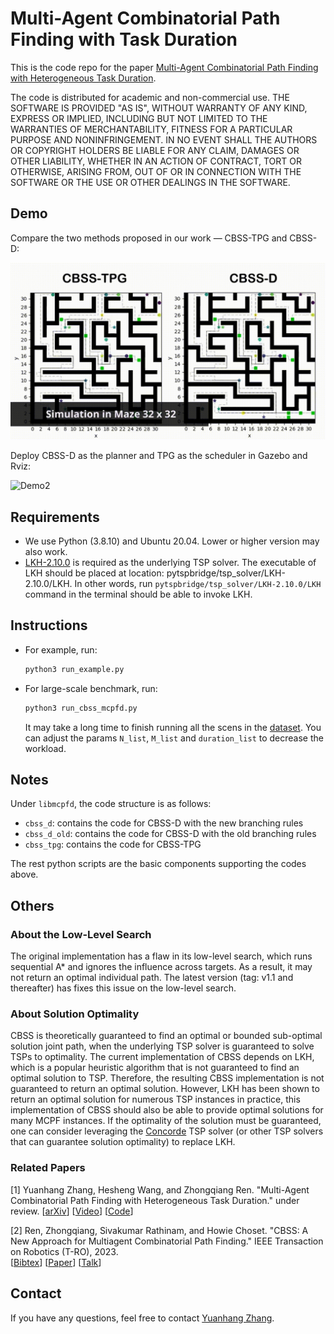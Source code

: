 # Multi-Agent Combinatorial Path Finding with Task Duration

This is the code repo for the paper [Multi-Agent Combinatorial Path Finding with Heterogeneous Task Duration](https://arxiv.org/abs/2311.15330).

The code is distributed for academic and non-commercial use.
THE SOFTWARE IS PROVIDED "AS IS", WITHOUT WARRANTY OF ANY KIND, EXPRESS OR
IMPLIED, INCLUDING BUT NOT LIMITED TO THE WARRANTIES OF MERCHANTABILITY,
FITNESS FOR A PARTICULAR PURPOSE AND NONINFRINGEMENT. IN NO EVENT SHALL THE
AUTHORS OR COPYRIGHT HOLDERS BE LIABLE FOR ANY CLAIM, DAMAGES OR OTHER
LIABILITY, WHETHER IN AN ACTION OF CONTRACT, TORT OR OTHERWISE, ARISING FROM,
OUT OF OR IN CONNECTION WITH THE SOFTWARE OR THE USE OR OTHER DEALINGS IN THE
SOFTWARE.

## Demo
Compare the two methods proposed in our work — CBSS-TPG and CBSS-D:

![Demo1](https://github.com/rap-lab-org/public_pymcpf-d/blob/main/data/demo/demo_1.gif)

Deploy CBSS-D as the planner and TPG as the scheduler in Gazebo and Rviz:

![Demo2](https://github.com/rap-lab-org/public_pymcpf-d/blob/main/data/demo/demo_2.gif)

## Requirements

* We use Python (3.8.10) and Ubuntu 20.04. Lower or higher version may also work.
* [LKH-2.10.0](http://webhotel4.ruc.dk/~keld/research/LKH/) is required as the underlying TSP solver. The executable of LKH should be placed at location: pytspbridge/tsp_solver/LKH-2.10.0/LKH. In other words, run `pytspbridge/tsp_solver/LKH-2.10.0/LKH` command in the terminal should be able to invoke LKH.

## Instructions
* For example, run:
  ```python
  python3 run_example.py
  ```

* For large-scale benchmark, run:
  ```python
  python3 run_cbss_mcpfd.py
  ```
  
  It may take a long time to finish running all the scens in the [dataset](https://movingai.com/benchmarks/mapf.html). You can adjust the params `N_list`, `M_list` and `duration_list` to decrease the workload.

## Notes
Under `libmcpfd`, the code structure is as follows:
- `cbss_d`: contains the code for CBSS-D with the new branching rules
- `cbss_d_old`: contains the code for CBSS-D with the old branching rules
- `cbss_tpg`: contains the code for CBSS-TPG

The rest python scripts are the basic components supporting the codes above.

## Others

### About the Low-Level Search
The original implementation has a flaw in its low-level search, which runs sequential A* and ignores the influence across targets. As a result, it may not return an optimal individual path. The latest version (tag: v1.1 and thereafter) has fixes this issue on the low-level search.

### About Solution Optimality

CBSS is theoretically guaranteed to find an optimal or bounded sub-optimal solution joint path, when the underlying TSP solver is guaranteed to solve TSPs to optimality.
The current implementation of CBSS depends on LKH, which is a popular heuristic algorithm that is not guaranteed to find an optimal solution to TSP. Therefore, the resulting CBSS implementation is not guaranteed to return an optimal solution.
However, LKH has been shown to return an optimal solution for numerous TSP instances in practice, this implementation of CBSS should also be able to provide optimal solutions for many MCPF instances.
If the optimality of the solution must be guaranteed, one can consider leveraging the [Concorde](https://www.math.uwaterloo.ca/tsp/concorde.html) TSP solver (or other TSP solvers that can guarantee solution optimality) to replace LKH.

### Related Papers

[1] Yuanhang Zhang, Hesheng Wang, and Zhongqiang Ren. "Multi-Agent Combinatorial Path Finding with Heterogeneous Task Duration." under review.
[[arXiv](https://arxiv.org/abs/2311.15330)]
[[Video](https://www.youtube.com/embed/sSX0HdzjmY4)]
[[Code](https://github.com/hang0610/public_pymcpf-d)]

[2] Ren, Zhongqiang, Sivakumar Rathinam, and Howie Choset. "CBSS: A New Approach for Multiagent Combinatorial Path Finding." IEEE Transaction on Robotics (T-RO), 2023.\
[[Bibtex](https://wonderren.github.io/files/bibtex_ren23cbssTRO.txt)]
[[Paper](https://wonderren.github.io/files/ren23_CBSS_TRO.pdf)]
[[Talk](https://youtu.be/V17vQSZP5Zs?t=2853)]

## Contact
If you have any questions, feel free to contact [Yuanhang Zhang](https://hang0610.github.io/).
